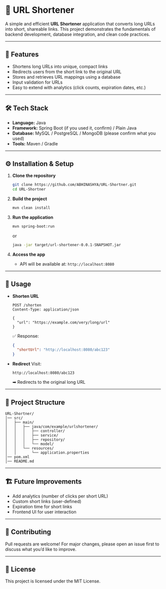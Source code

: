 
# 🔗 URL Shortener

A simple and efficient **URL Shortener** application that converts long URLs into short, shareable links. This project demonstrates the fundamentals of backend development, database integration, and clean code practices.

---

## 🚀 Features

* Shortens long URLs into unique, compact links
* Redirects users from the short link to the original URL
* Stores and retrieves URL mappings using a database
* Input validation for URLs
* Easy to extend with analytics (click counts, expiration dates, etc.)

---

## 🛠️ Tech Stack

* **Language:** Java
* **Framework:** Spring Boot (if you used it, confirm) / Plain Java
* **Database:** MySQL / PostgreSQL / MongoDB (please confirm what you used)
* **Tools:** Maven / Gradle

---

## ⚙️ Installation & Setup

1. **Clone the repository**

   ```bash
   git clone https://github.com/ABHINASHYA/URL-Shortner.git
   cd URL-Shortner
   ```

2. **Build the project**

   ```bash
   mvn clean install
   ```

3. **Run the application**

   ```bash
   mvn spring-boot:run
   ```

   or

   ```bash
   java -jar target/url-shortener-0.0.1-SNAPSHOT.jar
   ```

4. **Access the app**

   * API will be available at: `http://localhost:8080`

---

## 📌 Usage

* **Shorten URL**

  ```http
  POST /shorten
  Content-Type: application/json  

  {
    "url": "https://example.com/very/long/url"
  }
  ```

  ✅ Response:

  ```json
  {
    "shortUrl": "http://localhost:8080/abc123"
  }
  ```

* **Redirect**
  Visit:

  ```
  http://localhost:8080/abc123
  ```

  ➡ Redirects to the original long URL

---

## 📂 Project Structure

```
URL-Shortner/
│── src/
│   ├── main/
│   │   ├── java/com/example/urlshortener/
│   │   │   ├── controller/
│   │   │   ├── service/
│   │   │   ├── repository/
│   │   │   └── model/
│   │   └── resources/
│   │       └── application.properties
│── pom.xml
│── README.md
```

---

## 🏗️ Future Improvements

* Add analytics (number of clicks per short URL)
* Custom short links (user-defined)
* Expiration time for short links
* Frontend UI for user interaction

---

## 🤝 Contributing

Pull requests are welcome! For major changes, please open an issue first to discuss what you’d like to improve.

---

## 📜 License

This project is licensed under the MIT License.

